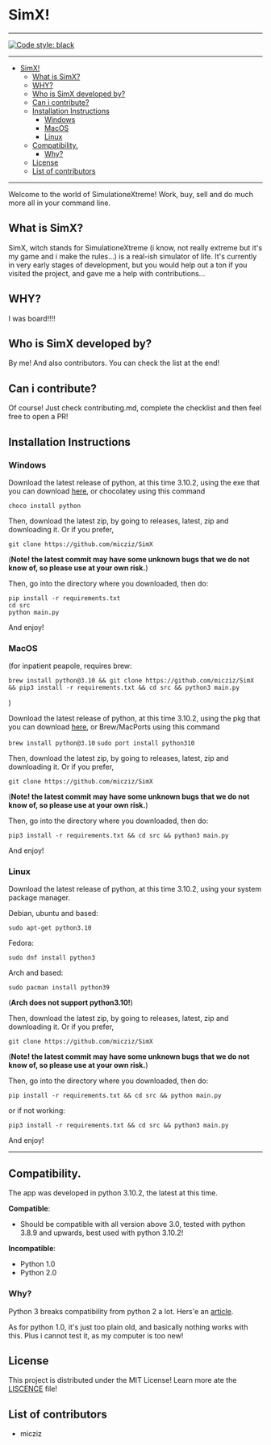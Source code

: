 # SimX!

---

[![Code style: black](https://img.shields.io/badge/code%20style-black-000000.svg)](https://github.com/psf/black)


---

- [SimX!](#simx)
  - [What is SimX?](#what-is-simx)
  - [WHY?](#why)
  - [Who is SimX developed by?](#who-is-simx-developed-by)
  - [Can i contribute?](#can-i-contribute)
  - [Installation Instructions](#installation-instructions)
    - [Windows](#windows)
    - [MacOS](#macos)
    - [Linux](#linux)
  - [Compatibility.](#compatibility)
    - [Why?](#why-1)
  - [License](#license)
  - [List of contributors](#list-of-contributors)

---

Welcome to the world of SimulationeXtreme! Work, buy, sell and do much more all in your command line.

## What is SimX?

SimX, witch stands for SimulationeXtreme (i know, not really extreme but it's my game and i make the rules...) is a real-ish simulator of life. It's currently in very early stages of development, but you would help out a ton if you visited the project, and gave me a help with contributions...

## WHY?

I was board!!!!

## Who is SimX developed by?

By me! And also contributors. You can check the list at the end!

## Can i contribute?

Of course! Just check contributing.md, complete the checklist and then feel free to open a PR!

## Installation Instructions

### Windows

Download the latest release of python, at this time 3.10.2, using the exe that you can download [here](https://www.python.org/downloads/), or chocolatey using this command 

```choco install python``` 

Then, download the latest zip, by going to releases, latest, zip and downloading it. Or if you prefer, 

```git clone https://github.com/micziz/SimX```

(**Note! the latest commit may have some unknown bugs that we do not know of, so please use at your own risk.**)

Then, go into the directory where you downloaded, then do:

```
pip install -r requirements.txt
cd src
python main.py
```

And enjoy!

### MacOS


(for inpatient peapole, requires brew: 

```
brew install python@3.10 && git clone https://github.com/micziz/SimX && pip3 install -r requirements.txt && cd src && python3 main.py
```

)

Download the latest release of python, at this time 3.10.2, using the pkg that you can download [here](https://www.python.org/downloads/), or Brew/MacPorts using this command 

```brew install python@3.10```
```sudo port install python310``` 

Then, download the latest zip, by going to releases, latest, zip and downloading it. Or if you prefer, 

```git clone https://github.com/micziz/SimX```

(**Note! the latest commit may have some unknown bugs that we do not know of, so please use at your own risk.**)

Then, go into the directory where you downloaded, then do:

```
pip3 install -r requirements.txt && cd src && python3 main.py
```

And enjoy!


### Linux

Download the latest release of python, at this time 3.10.2, using your system package manager.


Debian, ubuntu and based:
```
sudo apt-get python3.10
```

Fedora:

```
sudo dnf install python3
```

Arch and based:

```
sudo pacman install python39
```

(**Arch does not support python3.10!**)

Then, download the latest zip, by going to releases, latest, zip and downloading it. Or if you prefer, 

```git clone https://github.com/micziz/SimX```

(**Note! the latest commit may have some unknown bugs that we do not know of, so please use at your own risk.**)

Then, go into the directory where you downloaded, then do:

```
pip install -r requirements.txt && cd src && python main.py
```

or if not working:


```
pip3 install -r requirements.txt && cd src && python3 main.py
```

And enjoy!


---

## Compatibility.

The app was developed in python 3.10.2, the latest at this time. 

**Compatible**:

- Should be compatible with all version above 3.0, tested with python 3.8.9 and upwards, best used with python 3.10.2!

**Incompatible**:

- Python 1.0
- Python 2.0

### Why?

Python 3 breaks compatibility from python 2 a lot. Hers'e an [article](https://sebastianraschka.com/Articles/2014_python_2_3_key_diff.html).

As for python 1.0, it's just too plain old, and basically nothing works with this. Plus i cannot test it, as my computer is too new!

## License

This project is distributed under the MIT License! Learn more ate the [LISCENCE](LISCENCE) file!

## List of contributors

- micziz